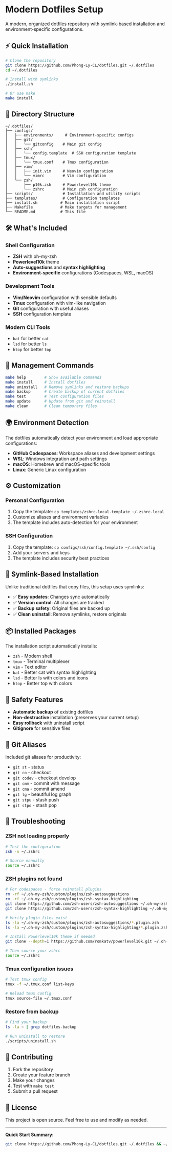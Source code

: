 # Modern Dotfiles Setup

A modern, organized dotfiles repository with symlink-based installation and environment-specific configurations.

## ⚡ Quick Installation

```bash
# Clone the repository
git clone https://github.com/Phong-Ly-CL/dotfiles.git ~/.dotfiles
cd ~/.dotfiles

# Install with symlinks
./install.sh

# Or use make
make install
```

## 📁 Directory Structure

```
~/.dotfiles/
├── configs/
│   ├── environments/     # Environment-specific configs
│   ├── git/
│   │   └── gitconfig    # Main git config
│   ├── ssh/
│   │   └── config.template  # SSH configuration template
│   ├── tmux/
│   │   └── tmux.conf    # Tmux configuration
│   ├── vim/
│   │   ├── init.vim     # Neovim configuration
│   │   └── vimrc        # Vim configuration
│   └── zsh/
│       ├── p10k.zsh     # Powerlevel10k theme
│       └── zshrc        # Main zsh configuration
├── scripts/             # Installation and utility scripts
├── templates/           # Configuration templates
├── install.sh          # Main installation script
├── Makefile            # Make targets for management
└── README.md           # This file
```

## 🛠️ What's Included

### Shell Configuration
- **ZSH** with oh-my-zsh
- **Powerlevel10k** theme
- **Auto-suggestions** and **syntax highlighting**
- **Environment-specific** configurations (Codespaces, WSL, macOS)

### Development Tools
- **Vim/Neovim** configuration with sensible defaults
- **Tmux** configuration with vim-like navigation
- **Git** configuration with useful aliases
- **SSH** configuration template

### Modern CLI Tools
- `bat` for better `cat`
- `lsd` for better `ls`
- `htop` for better `top`

## 🔧 Management Commands

```bash
make help        # Show available commands
make install     # Install dotfiles
make uninstall   # Remove symlinks and restore backups
make backup      # Create backup of current dotfiles
make test        # Test configuration files
make update      # Update from git and reinstall
make clean       # Clean temporary files
```

## 🌍 Environment Detection

The dotfiles automatically detect your environment and load appropriate configurations:

- **GitHub Codespaces**: Workspace aliases and development settings
- **WSL**: Windows integration and path settings  
- **macOS**: Homebrew and macOS-specific tools
- **Linux**: Generic Linux configuration

## ⚙️ Customization

### Personal Configuration
1. Copy the template: `cp templates/zshrc.local.template ~/.zshrc.local`
2. Customize aliases and environment variables
3. The template includes auto-detection for your environment

### SSH Configuration
1. Copy the template: `cp configs/ssh/config.template ~/.ssh/config`
2. Add your servers and keys
3. The template includes security best practices

## 🔄 Symlink-Based Installation

Unlike traditional dotfiles that copy files, this setup uses symlinks:

- ✅ **Easy updates**: Changes sync automatically
- ✅ **Version control**: All changes are tracked
- ✅ **Backup safety**: Original files are backed up
- ✅ **Clean uninstall**: Remove symlinks, restore originals

## 📦 Installed Packages

The installation script automatically installs:
- `zsh` - Modern shell
- `tmux` - Terminal multiplexer  
- `vim` - Text editor
- `bat` - Better cat with syntax highlighting
- `lsd` - Better ls with colors and icons
- `htop` - Better top with colors

## 🚨 Safety Features

- **Automatic backup** of existing dotfiles
- **Non-destructive** installation (preserves your current setup)
- **Easy rollback** with uninstall script
- **Gitignore** for sensitive files

## 🎯 Git Aliases

Included git aliases for productivity:
- `git st` - status
- `git co` - checkout
- `git codev` - checkout develop
- `git cmm` - commit with message
- `git cma` - commit amend
- `git lg` - beautiful log graph
- `git stpu` - stash push
- `git stpo` - stash pop

## 🔧 Troubleshooting

### ZSH not loading properly
```bash
# Test the configuration
zsh -n ~/.zshrc

# Source manually
source ~/.zshrc
```

### ZSH plugins not found
```bash
# For codespaces - force reinstall plugins
rm -rf ~/.oh-my-zsh/custom/plugins/zsh-autosuggestions
rm -rf ~/.oh-my-zsh/custom/plugins/zsh-syntax-highlighting
git clone https://github.com/zsh-users/zsh-autosuggestions ~/.oh-my-zsh/custom/plugins/zsh-autosuggestions
git clone https://github.com/zsh-users/zsh-syntax-highlighting ~/.oh-my-zsh/custom/plugins/zsh-syntax-highlighting

# Verify plugin files exist
ls -la ~/.oh-my-zsh/custom/plugins/zsh-autosuggestions/*.plugin.zsh
ls -la ~/.oh-my-zsh/custom/plugins/zsh-syntax-highlighting/*.plugin.zsh

# Install Powerlevel10k theme if needed
git clone --depth=1 https://github.com/romkatv/powerlevel10k.git ~/.oh-my-zsh/custom/themes/powerlevel10k

# Then source your zshrc
source ~/.zshrc
```

### Tmux configuration issues
```bash
# Test tmux config
tmux -f ~/.tmux.conf list-keys

# Reload tmux config
tmux source-file ~/.tmux.conf
```

### Restore from backup
```bash
# Find your backup
ls -la ~ | grep dotfiles-backup

# Run uninstall to restore
./scripts/uninstall.sh
```

## 🤝 Contributing

1. Fork the repository
2. Create your feature branch
3. Make your changes
4. Test with `make test`
5. Submit a pull request

## 📄 License

This project is open source. Feel free to use and modify as needed.

---

**Quick Start Summary:**
```bash
git clone https://github.com/Phong-Ly-CL/dotfiles.git ~/.dotfiles && ~/.dotfiles/install.sh
```